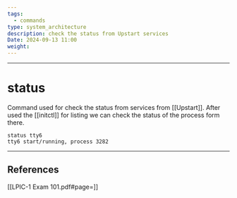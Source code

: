 ```yaml
---
tags:
  - commands
type: system_architecture
description: check the status from Upstart services
Date: 2024-09-13 11:00
weight:
---
```


___
# status

Command used for check the status from services from [[Upstart]].
After used the [[initctl]] for listing we can check the status of the process form there.

```
status tty6
tty6 start/running, process 3282
```

---
## References
[[LPIC-1 Exam 101.pdf#page=]]